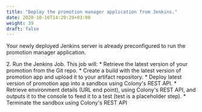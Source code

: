```yaml
---
title: "Deploy the promotion manager application from Jenkins."
date: 2020-10-16T14:20:29+03:00
weight: 39
draft: false
---
```


Your newly deployed Jenkins server is already preconfigured to run the promotion manager application. 

2\. Run the Jenkins Job. This job will:
    * Retrieve the latest version of your promotion from the Git repo.
	* Create a build with the latest version of promotion app and upload it to your artifact repository.
	* Deploy latest version of promotion app into a sandbox using Colony's REST API.
    * Retrieve environment details (URL end point), using Colony's REST API, and outputs it to the console to feed it to a test (test is a placeholder step).
    * Terminate the sandbox using Colony's REST API
 